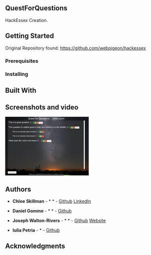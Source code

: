 ## QuestForQuestions

HackEssex Creation. 

## Getting Started

Original Repository found: https://github.com/webpigeon/hackessex


### Prerequisites



### Installing



## Built With



## Screenshots and video

![QuestForQuestions](https://raw.githubusercontent.com/ChloeLS/QuestForQuestions/master/QuestForQuestions.jpg)




## Authors

* **Chloe Skillman** - * * - [Github](https://github.com/ChloeLS)
                                         [LinkedIn](https://www.linkedin.com/in/chloe-skillman-b80941183/)

* **Daniel Gomme** -  *  *  -  [Github](https://github.com/OctarineSorcerer)
                                                  
* **Joseph Walton-Rivers** -  * *  -  [Github](https://github.com/webpigeon)
[Website](http://www.webpigeon.me.uk/index.html)

* **Iulia Petria** -  *  -  [Github](https://github.com/Iulia0)


## Acknowledgments

